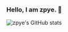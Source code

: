 ### Hello, I am zpye. 👋

![zpye's GitHub stats](https://github-readme-stats.vercel.app/api?username=zpye&show_icons=true&theme=dark&include_all_commits=true)

<!--
**zpye/zpye** is a ✨ _special_ ✨ repository because its `README.md` (this file) appears on your GitHub profile.

Here are some ideas to get you started:

- 🔭 I’m currently working on ...
- 🌱 I’m currently learning ...
- 👯 I’m looking to collaborate on ...
- 🤔 I’m looking for help with ...
- 💬 Ask me about ...
- 📫 How to reach me: ...
- 😄 Pronouns: ...
- ⚡ Fun fact: ...
-->
